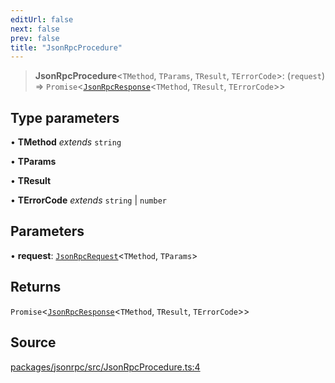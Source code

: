 ```yaml
---
editUrl: false
next: false
prev: false
title: "JsonRpcProcedure"
---
```


> **JsonRpcProcedure**\<`TMethod`, `TParams`, `TResult`, `TErrorCode`\>: (`request`) => `Promise`\<[`JsonRpcResponse`](/reference/tevm/jsonrpc/type-aliases/jsonrpcresponse/)\<`TMethod`, `TResult`, `TErrorCode`\>\>

## Type parameters

• **TMethod** *extends* `string`

• **TParams**

• **TResult**

• **TErrorCode** *extends* `string` \| `number`

## Parameters

• **request**: [`JsonRpcRequest`](/reference/tevm/jsonrpc/type-aliases/jsonrpcrequest/)\<`TMethod`, `TParams`\>

## Returns

`Promise`\<[`JsonRpcResponse`](/reference/tevm/jsonrpc/type-aliases/jsonrpcresponse/)\<`TMethod`, `TResult`, `TErrorCode`\>\>

## Source

[packages/jsonrpc/src/JsonRpcProcedure.ts:4](https://github.com/evmts/tevm-monorepo/blob/main/packages/jsonrpc/src/JsonRpcProcedure.ts#L4)
